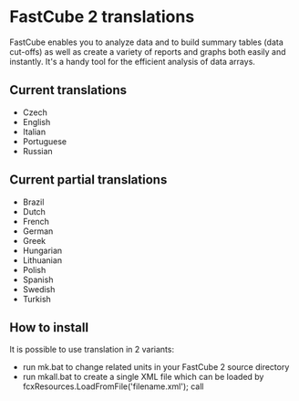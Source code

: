 # FastCube 2 translations

FastCube enables you to analyze data and to build summary tables (data cut-offs) as well as create a variety of reports and graphs both easily and instantly. It's a handy tool for the efficient analysis of data arrays.

## Current translations

- Czech
- English
- Italian
- Portuguese
- Russian

## Current partial translations

- Brazil
- Dutch
- French
- German
- Greek
- Hungarian
- Lithuanian
- Polish
- Spanish
- Swedish
- Turkish

## How to install

It is possible to use translation in 2 variants:
- run mk.bat to change related units in your FastCube 2 source directory
- run mkall.bat to create a single XML file which can be loaded by fcxResources.LoadFromFile('filename.xml'); call
